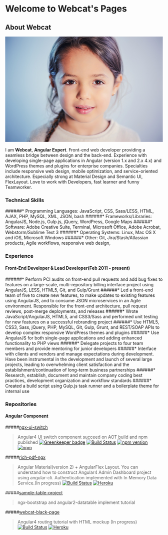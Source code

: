 # Welcome to Webcat's Pages

## About Webcat

 ![Image](webcat_portrait.png)

I am **Webcat**, **Angular Expert**.
Front-end web developer providing a seamless bridge between design and the back-end. Experience with developing single-page applications in Angular (version 1.x and 2.x 4.x) and WordPress themes and plugins for enterprise companies. Specialties include responsive web design, mobile optimization, and service-oriented architecture.
Especially strong at Material Design and Semantic UI, FlexLayout.
Love to work with Developers, fast learner and funny Teamworker.


### Technical Skills

######* Programming Languages: JavaScript, CSS, Sass/LESS, HTML, AJAX, PHP, MySQL, XML, JSON, bash
######* Frameworks/Libraries: AngularJS, Node.js, Gulp.js, jQuery, WordPress, Google Maps
######* Software: Adobe Creative Suite, Terminal, Microsoft Office, Adobe Acrobat, Webstorm/Sublime Text 3
######* Operating Systems: Linux, Mac OS X and iOS, Microsoft Windows
######* Other: Git, Jira/Stash/Atlassian products, Agile workflows, responsive web design,

### Experience

#### Front-End Developer & Lead Developer(Feb 2011 - present)

######* Perform PCI audits on front-end pull requests and add bug fixes to features on a large-scale, multi-repository billing interface project using AngularJS, LESS, HTML5, Git, and Gulp/Grunt
######* Led a front-end team of five to create new features, to make updates to existing features using AngularJS, and to consume JSON microservices in an Agile environment. Responsible for the front-end architecture, pull request reviews, post-merge deployments, and releases
######* Wrote JavaScript/AngularJS, HTML5, and CSS3/Sass and performed unit testing for new features on a successful rebranding project
######* Use HTML5, CSS3, Sass, jQuery, PHP, MySQL, Git, Gulp, Grunt, and REST/SOAP APIs to develop complex responsive WordPress themes and plugins
######* Use AngularJS for both single-page applications and adding enhanced functionality to PHP views
######* Delegate projects to four team members and provide mentoring for junior developers
######* Interface with clients and vendors and manage expectations during development. Have been instrumental in the development and launch of several large projects, leading to overwhelming client satisfaction and the establishment/continuation of long-term business partnerships
######* Research, establish, document and maintain company coding best practices, development organization and workflow standards
######* Created a build script using Gulp.js task runner and a boilerplate theme for internal use

### Repositories

#### Angular Component

#####[ngx-ui-switch](https://github.com/webcat12345/ngx-ui-switch)
>Angular4 UI switch component succeed on AOT build and npm published
[![Greenkeeper badge](https://badges.greenkeeper.io/webcat12345/ngx-ui-switch.svg)](https://greenkeeper.io/) [![Build Status](https://travis-ci.org/webcat12345/ngx-ui-switch.svg?branch=master)](https://travis-ci.org/webcat12345/ngx-ui-switch) [![npm version](https://badge.fury.io/js/ngx-ui-switch.svg)](https://badge.fury.io/js/ngx-ui-switch) [![npm](https://img.shields.io/npm/dm/localeval.svg)](https://www.npmjs.com/package/ngx-ui-switch)

#####[rich-pdf-ngx](https://github.com/webcat12345/rich-pdf-ngx)
>Angular Material(version 2) + AngularFlex Layout. You can understand how to construct Angular4 Admin Dashboard project using angular-cli.
>Authentication implemented with In Memory Data Service.(In progress)
[![Build Status](https://travis-ci.org/webcat12345/rich-pdf-ngx.svg?branch=master)](https://travis-ci.org/webcat12345/rich-pdf-ngx)  [![Heroku](https://heroku-badge.herokuapp.com/?app=heroku-badge&style=flat)](https://webblack.herokuapp.com/)

#####[sample-table-project](https://github.com/webcat12345/sample-table-project)
>ngx-bootstrap and angular2-datatable implement tutorial

#####[webcat-black-page](https://github.com/webcat12345/webcat-black-page)
>Angular4 routing tutorial with HTML mockup (In progress)
[![Build Status](https://travis-ci.org/webcat12345/webcat-black-page.svg?branch=master)](https://travis-ci.org/webcat12345/webcat-black-page) [![Heroku](https://heroku-badge.herokuapp.com/?app=heroku-badge&style=flat)](https://webblack.herokuapp.com/)
